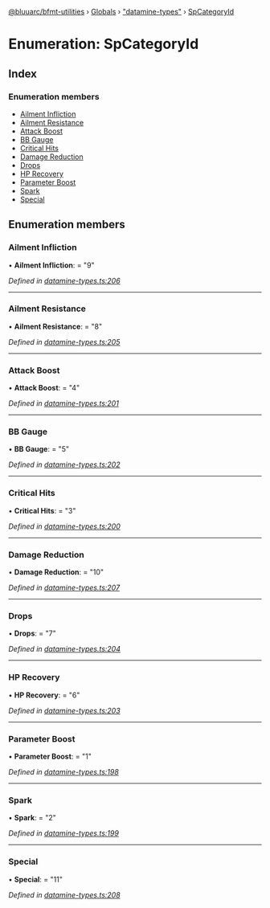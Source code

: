 [@bluuarc/bfmt-utilities](../README.md) › [Globals](../globals.md) › ["datamine-types"](../modules/_datamine_types_.md) › [SpCategoryId](_datamine_types_.spcategoryid.md)

# Enumeration: SpCategoryId

## Index

### Enumeration members

* [Ailment Infliction](_datamine_types_.spcategoryid.md#ailment-infliction)
* [Ailment Resistance](_datamine_types_.spcategoryid.md#ailment-resistance)
* [Attack Boost](_datamine_types_.spcategoryid.md#attack-boost)
* [BB Gauge](_datamine_types_.spcategoryid.md#bb-gauge)
* [Critical Hits](_datamine_types_.spcategoryid.md#critical-hits)
* [Damage Reduction](_datamine_types_.spcategoryid.md#damage-reduction)
* [Drops](_datamine_types_.spcategoryid.md#drops)
* [HP Recovery](_datamine_types_.spcategoryid.md#hp-recovery)
* [Parameter Boost](_datamine_types_.spcategoryid.md#parameter-boost)
* [Spark](_datamine_types_.spcategoryid.md#spark)
* [Special](_datamine_types_.spcategoryid.md#special)

## Enumeration members

###  Ailment Infliction

• **Ailment Infliction**: = "9"

*Defined in [datamine-types.ts:206](https://github.com/BluuArc/bfmt-utilities/blob/2dbb89b/src/datamine-types.ts#L206)*

___

###  Ailment Resistance

• **Ailment Resistance**: = "8"

*Defined in [datamine-types.ts:205](https://github.com/BluuArc/bfmt-utilities/blob/2dbb89b/src/datamine-types.ts#L205)*

___

###  Attack Boost

• **Attack Boost**: = "4"

*Defined in [datamine-types.ts:201](https://github.com/BluuArc/bfmt-utilities/blob/2dbb89b/src/datamine-types.ts#L201)*

___

###  BB Gauge

• **BB Gauge**: = "5"

*Defined in [datamine-types.ts:202](https://github.com/BluuArc/bfmt-utilities/blob/2dbb89b/src/datamine-types.ts#L202)*

___

###  Critical Hits

• **Critical Hits**: = "3"

*Defined in [datamine-types.ts:200](https://github.com/BluuArc/bfmt-utilities/blob/2dbb89b/src/datamine-types.ts#L200)*

___

###  Damage Reduction

• **Damage Reduction**: = "10"

*Defined in [datamine-types.ts:207](https://github.com/BluuArc/bfmt-utilities/blob/2dbb89b/src/datamine-types.ts#L207)*

___

###  Drops

• **Drops**: = "7"

*Defined in [datamine-types.ts:204](https://github.com/BluuArc/bfmt-utilities/blob/2dbb89b/src/datamine-types.ts#L204)*

___

###  HP Recovery

• **HP Recovery**: = "6"

*Defined in [datamine-types.ts:203](https://github.com/BluuArc/bfmt-utilities/blob/2dbb89b/src/datamine-types.ts#L203)*

___

###  Parameter Boost

• **Parameter Boost**: = "1"

*Defined in [datamine-types.ts:198](https://github.com/BluuArc/bfmt-utilities/blob/2dbb89b/src/datamine-types.ts#L198)*

___

###  Spark

• **Spark**: = "2"

*Defined in [datamine-types.ts:199](https://github.com/BluuArc/bfmt-utilities/blob/2dbb89b/src/datamine-types.ts#L199)*

___

###  Special

• **Special**: = "11"

*Defined in [datamine-types.ts:208](https://github.com/BluuArc/bfmt-utilities/blob/2dbb89b/src/datamine-types.ts#L208)*
